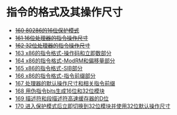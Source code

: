 # 指令的格式及其操作尺寸

* ~~[160 80286的16位保护模式](./160/)~~
* ~~[161 16位处理器的指令操作尺寸](./161/)~~
* ~~[162 32位处理器的指令操作尺寸](./162/)~~
* [163 x86的指令格式-操作码和立即数部分](./163/)
* [164 x86的指令格式-ModRM和偏移量部分](./164/)
* [165 x86的指令格式-SIB部分](./165/)
* [166 x86的指令格式-指令前缀部分](./166/)
* [167 处理器的默认操作尺寸和相关指令前缀](./167/)
* [168 用伪指令bits生成16位和32位模块](./168/)
* [169 描述符和段描述符高速缓存器的D位](./169/)
* [170 进入保护模式后立即切换到32位模块并使用32位默认操作尺寸](./170/)